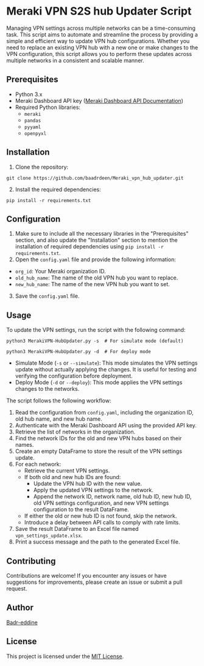 # Meraki VPN S2S hub Updater Script

Managing VPN settings across multiple networks can be a time-consuming task. This script aims to automate and streamline the process by providing a simple and efficient way to update VPN hub configurations. Whether you need to replace an existing VPN hub with a new one or make changes to the VPN configuration, this script allows you to perform these updates across multiple networks in a consistent and scalable manner.

## Prerequisites

- Python 3.x
- Meraki Dashboard API key ([Meraki Dashboard API Documentation](https://developer.cisco.com/meraki/api/))
- Required Python libraries:
  - `meraki`
  - `pandas`
  - `pyyaml`
  - `openpyxl`

## Installation

1. Clone the repository:

```shell
git clone https://github.com/baadrdeen/Meraki_vpn_hub_updater.git
```

2. Install the required dependencies:

```shell
pip install -r requirements.txt
```

## Configuration

1.  Make sure to include all the necessary libraries in the "Prerequisites" section, and also update the "Installation" section to mention the installation of required dependencies using `pip install -r requirements.txt`.
2.  Open the `config.yaml` file and provide the following information:
   - `org_id`: Your Meraki organization ID.
   - `old_hub_name`: The name of the old VPN hub you want to replace.
   - `new_hub_name`: The name of the new VPN hub you want to set.
3. Save the `config.yaml` file.

## Usage

To update the VPN settings, run the script with the following command:

```shell
python3 MerakiVPN-HubUpdater.py -s  # For simulate mode (default)
```

```shell
python3 MerakiVPN-HubUpdater.py -d  # For deploy mode
```

- Simulate Mode (`-s` or `--simulate`): This mode simulates the VPN settings update without actually applying the changes. It is useful for testing and verifying the configuration before deployment.
- Deploy Mode (`-d` or `--deploy`): This mode applies the VPN settings changes to the networks.

The script follows the following workflow:

1. Read the configuration from `config.yaml`, including the organization ID, old hub name, and new hub name.
2. Authenticate with the Meraki Dashboard API using the provided API key.
3. Retrieve the list of networks in the organization.
4. Find the network IDs for the old and new VPN hubs based on their names.
5. Create an empty DataFrame to store the result of the VPN settings update.
6. For each network:
   - Retrieve the current VPN settings.
   - If both old and new hub IDs are found:
     - Update the VPN hub ID with the new value.
     - Apply the updated VPN settings to the network.
     - Append the network ID, network name, old hub ID, new hub ID, old VPN settings configuration, and new VPN settings configuration to the result DataFrame.
   - If either the old or new hub ID is not found, skip the network.
   - Introduce a delay between API calls to comply with rate limits.
7. Save the result DataFrame to an Excel file named `vpn_settings_update.xlsx`.
8. Print a success message and the path to the generated Excel file.

## Contributing

Contributions are welcome! If you encounter any issues or have suggestions for improvements, please create an issue or submit a pull request.

## Author

[Badr-eddine](https://www.linkedin.com/in/badreddine-aharchi)

## License

This project is licensed under the [MIT License](LICENSE).
